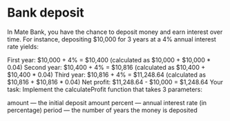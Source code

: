 # Bank deposit

In Mate Bank, you have the chance to deposit money and earn interest over time. For instance, depositing $10,000 for 3 years at a 4% annual interest rate yields:

First year: $10,000 + 4% = $10,400 (calculated as $10,000 + $10,000 * 0.04)
Second year: $10,400 + 4% = $10,816 (calculated as $10,400 + $10,400 * 0.04)
Third year: $10,816 + 4% = $11,248.64 (calculated as $10,816 + $10,816 * 0.04)
Net profit: $11,248.64 - $10,000 = $1,248.64
Your task: Implement the calculateProfit function that takes 3 parameters:

amount — the initial deposit amount
percent — annual interest rate (in percentage)
period — the number of years the money is deposited
